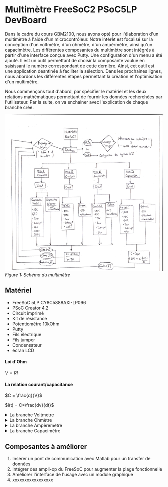 # Multimètre FreeSoC2 PSoC5LP DevBoard

Dans le cadre du cours GBM2100, nous avons opté pour l'élaboration d'un multimètre à l'aide d'un microcontrôleur.
Notre intérêt est focalisé sur la conception d'un voltmètre, d'un ohmètre, d'un ampèrmètre, ainsi qu'un capacimètre.
Les différentes composantes du multimètre sont intégrés à partir d'une interface conçue avec Putty.
Une configuration d'un menu a été ajouté.
Il est un outil permettant de choisir la composante voulue en saisissant le numéro correspondant de cette dernière.
Ainsi, cet outil est une application desntinée à faciliter la sélection.
Dans les prochaines lignes, nous abordons les différentes étapes permettant la création et l'optimisation d'un multimètre.

Nous commençons tout d'abord, par spécifier le matériel et les deux relations mathématiques permettant de fournir les données recherchées par 
l'utilisateur. Par la suite, on va enchainer avec l'explication de chaque branche crée.


<img src="documentation/images/Schema_multimetre.png" width="700" height="500">*Figure 1: Schéma du multimètre*

## Matériel

-   FreeSoC 5LP CY8C5888AXI-LP096
-   PSoC Creator 4.2
-   Circuit imprimé
-   Kit de résistance
-   Potentiomètre 10kOhm
-   Putty
-   Fils électrique
-   Fils jumper
-   Condensateur
-   écran LCD


#### Loi d'Ohm

$`V=RI`$

#### La relation courant/capacitance

$`C = \frac{q}{V}`$

$`i(t) = C*\frac{dv}{dt}`$

<details>
  <summary markdown="span"> La branche Voltmètre</summary>


## Volmètre

- [ ] Task 1 Completer tableaux essais
- [ ] Task 2 insérer des images du montage expérimental
- [ ] Task 3 insérer une image du TopDesign

Ce voltmètre sera la composante du multimètre qui requiert le moins d'élements dans PSoC. En effet
on peut simplement construire un voltmètre à partir d'un ADC. Dans notre cas, on a choisi d'implementer
un ADC simple tel vu dans le laboratoire 3 du cours. 

![Schéma du Voltmètre](documentation/images/Schema_Voltmetre.png)*Figure 2: Schéma du Voltmètre*

Voici un tableau qui resume les caractéristiques principales de notre voltmètre.

Tableau 1: Caractéristiques du Ohmètre

| Voltmètre    |    Potentiel minimal      |    Potentiel maximal     | 
| :---         | :--------------------:    | -------------:           | 
| N/A          | 0 mv                      | 5000 mV                  | 

### Essais expérimentaux

Pour effectuer nos tests, on a utilisé un potentiomètre de 10kOhms afin de varier le potentiel affichées.
Lors de nos essais on remarquait un variation du potentiel lorsqu'on tournait le potentiomètre. Un multimètre
industriel a été utilisé pour des fins de comparaison. 

Tableau 2: Essais expérimentaux effectués sur le volmètre

| Voltmètre    |    Potentiel  affiché     |    Potentiel écrit       | 
| :---         | :--------------------:    | -------------:           | 
| essai 1      | Cell 2                    | Cell 3                   | 
| essai 2      | Cell 2                    | Cell 3                   | 
| essai 3      | Cell 2                    | Cell 3                   | 



<img src="documentation/images/TopDesign_Voltmetre.PNG" width="700" height="500">*Figure 3: Schéma du TopDesign du voltmètre*

</details>

<details>
  <summary markdown="span"> La branche Ohmètre</summary>
  
## Ohmètre

- [ ] Task 1 Completer tableaux essais
- [ ] Task 2 insérer des images du montage expérimental
- [ ] Task 3 insérer une image du TopDesign

En ce qui concerne l'Ohmètre, cette composante va s'inspirer du laboratoire 3 dans lequel nous avons du 
déterminer une résistance interne du FreeSoC2 PSoC5LP. Cépendant, on doit être en mesure d'extraire les 
valeurs de plusieurs résistance différentes qui se retrouvent dans une plage en particulier. Notre ohmètre,
est conçu à partir d'un iDAC et un ADC simple. Le iDAC permet de fournir un courant connu afin de pouvoir 
le segmenter avec le ADC pour extraire l'information sur le potentiel puis calculer la résistance par la 
loi d'Ohm. Le schéma ci-dessous indique la manière dont notre équipe à décidé d'approcher le problème.

![Schéma du Ohmètre](documentation/images/Schema_Ohmetre.png)*Figure 3: Schéma du Ohmètre*

Voici un tableau qui resume les caractéristiques principales de notre ohmètre. Les valeurs des résistances 
indiquées sur le tableau permet d'établir une plage dans lequel les valeurs fournis par l'Ohmètre sont 
près de celles fournis par le fabriquant d'un élément résistif.

Tableau 3: Caractéristiques du Ohmètre

| Ohmmètre     |    Résistance minimale    |    Résistance maximale   | 
| :---         | :--------------------:    | -------------:           | 
| N/A          | Cell 2                    | Cell 3                   | 

### Essais expérimentaux

Pour effectuer nos tests, on a utilisé un potentiomètre de 10kOhms afin de varier les résistances affichées.
Lors de nos essais pour le mode ohmètre de notre multimètre, nous avons rémarque un écart entre la valeur affiché par notre multimètre est la valeur mesure par un multimètre industriel. Cette différence peut être expliqué par la 
présence d'une impédance dans notre FreeSoC qui affecte la valeur de la résistance calculée. 

Tableau 4: Essais expérimentaux effectués sur l'ohmètre

| Ohmmètre     |    Résistance affichée    |    Résistance écrite     | 
| :---         | :--------------------:    | -------------:           | 
| essai 1      | Cell 2                    | Cell 3                   | 
| essai 2      | Cell 2                    | Cell 3                   | 
| essai 3      | Cell 2                    | Cell 3                   | 



<img src="documentation/images/TopDesign_Ohmetre.PNG" width="700" height="500">*Figure 5: Schéma du TopDesign du ohmmètre*

</details>

<details>
  <summary markdown="span"> La branche Ampèremètre</summary>
## Ampèremètre

- [ ] Task 1 Completer paragraphe de description
- [ ] Task 2 insérer tableau de caractéristiques
- [ ] Task 3 completer le tableau de caractéristique
- [ ] Task 4 Completer tableaux essais
- [ ] Task 5 insérer des images du montage expérimental
- [ ] Task 6 insérer une image du TopDesign
- [ ] Task 7 insérer schéma 
 


<img src="documentation/images/TopDesign_Amperemetre.PNG" width="700" height="500">*Figure 7: Schéma du TopDesign de l'ampèremètre*

</details>

<details>
  <summary markdown="span"> La branche Capacimètre</summary>
  
## Capacimètre

- [ ] Task 1 Completer paragraphe de description
- [ ] Task 2 insérer tableau de caractéristiques
- [ ] Task 3 completer le tableau de caractéristique
- [ ] Task 4 Completer tableaux essais
- [ ] Task 5 insérer des images du montage expérimental
- [ ] Task 6 insérer une image du TopDesign
- [ ] Task 7 insérer schéma 

</details>

## Composantes à améliorer 

1. Insérer un pont de communication avec Matlab pour un transfer de données
2. Intégrer des ampli-op du FreeSoC pour augmenter la plage fonctionnelle
3. Améliorer l'interface de l'usage avec un module graphique
4. xxxxxxxxxxxxxxxxx

